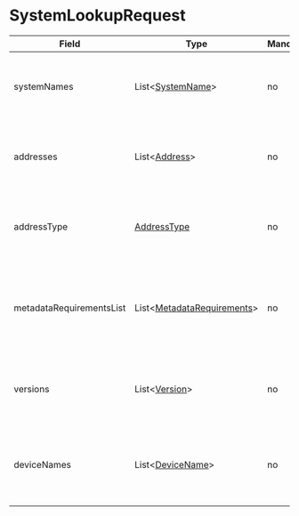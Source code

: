 # SystemLookupRequest

Field | Type | Mandatory | Description
--- | --- | --- | ---
systemNames | List<[SystemName](../primitives.md#systemname)> | no | Requester is looking for systems with any of the specified names.
addresses | List<[Address](../primitives.md#address)> | no | Requester is looking for systems with any of the specified addresses.
addressType | [AddressType](../primitives.md#addresstype) | no | Requester is looking for systems with the specified type of address.
metadataRequirementsList | List<[MetadataRequirements](../data-models/metadata-requirements.md)> | no | Requester is looking for systems that are matching any of the specified metadata requirements.
versions | List<[Version](../primitives.md#version)> | no | Requester is looking for systems with any of the specified versions.
deviceNames | List<[DeviceName](../primitives.md#devicename)> | no | Requester is looking for systems that are running on any of the specified devices.